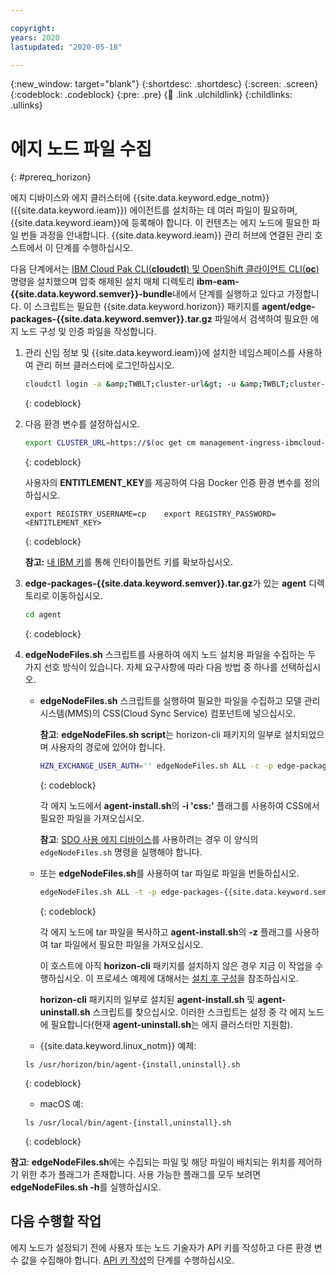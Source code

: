 ```yaml
---

copyright:
years: 2020
lastupdated: "2020-05-18"

---
```


{:new_window: target="blank"}
{:shortdesc: .shortdesc}
{:screen: .screen}
{:codeblock: .codeblock}
{:pre: .pre}
{:child: .link .ulchildlink}
{:childlinks: .ullinks}

# 에지 노드 파일 수집
{: #prereq_horizon}

에지 디바이스와 에지 클러스터에 {{site.data.keyword.edge_notm}}({{site.data.keyword.ieam}}) 에이전트를 설치하는 데 여러 파일이 필요하며, {{site.data.keyword.ieam}}에 등록해야 합니다. 이 컨텐츠는 에지 노드에 필요한 파일 번들 과정을 안내합니다. {{site.data.keyword.ieam}} 관리 허브에 연결된 관리 호스트에서 이 단계를 수행하십시오.

다음 단계에서는 [IBM Cloud Pak CLI(**cloudctl**) 및 OpenShift 클라이언트 CLI(**oc**)](../cli/cloudctl_oc_cli.md) 명령을 설치했으며 압축 해제된 설치 매체 디렉토리 **ibm-eam-{{site.data.keyword.semver}}-bundle**내에서 단계를 실행하고 있다고 가정합니다. 이 스크립트는 필요한 {{site.data.keyword.horizon}} 패키지를 **agent/edge-packages-{{site.data.keyword.semver}}.tar.gz** 파일에서 검색하여 필요한 에지 노드 구성 및 인증 파일을 작성합니다.

1. 관리 신임 정보 및 {{site.data.keyword.ieam}}에 설치한 네임스페이스를 사용하여 관리 허브 클러스터에 로그인하십시오.
   ```bash
   cloudctl login -a &amp;TWBLT;cluster-url&gt; -u &amp;TWBLT;cluster-admin-user&gt; -p &amp;TWBLT;cluster-admin-password&gt; -n &amp;TWBLT;namespace&gt; --skip-ssl-validation
   ```
   {: codeblock}

2. 다음 환경 변수를 설정하십시오.

   ```bash
   export CLUSTER_URL=https://$(oc get cm management-ingress-ibmcloud-cluster-info -o jsonpath='{.data.cluster_ca_domain}') oc --insecure-skip-tls-verify=true -n kube-public get secret ibmcloud-cluster-ca-cert -o jsonpath="{.data.ca\.crt}" | base64 --decode &gt; ieam.crt export HZN_MGMT_HUB_CERT_PATH="$PWD/ieam.crt" export HZN_FSS_CSSURL=${CLUSTER_URL}/edge-css
   ```
   {: codeblock}

   사용자의 **ENTITLEMENT_KEY**를 제공하여 다음 Docker 인증 환경 변수를 정의하십시오.
   ```
   export REGISTRY_USERNAME=cp    export REGISTRY_PASSWORD=<ENTITLEMENT_KEY>
   ```
   {: codeblock}

   **참고:** [내 IBM 키](https://myibm.ibm.com/products-services/containerlibrary)를 통해 인타이틀먼트 키를 확보하십시오.

3. **edge-packages-{{site.data.keyword.semver}}.tar.gz**가 있는 **agent** 디렉토리로 이동하십시오.

   ```bash
   cd agent
   ```
   {: codeblock}

4. **edgeNodeFiles.sh** 스크립트를 사용하여 에지 노드 설치용 파일을 수집하는 두 가지 선호 방식이 있습니다. 자체 요구사항에 따라 다음 방법 중 하나를 선택하십시오.

   * **edgeNodeFiles.sh** 스크립트를 실행하여 필요한 파일을 수집하고 모델 관리 시스템(MMS)의 CSS(Cloud Sync Service) 컴포넌트에 넣으십시오.

     **참고**: **edgeNodeFiles.sh script**는 horizon-cli 패키지의 일부로 설치되었으며 사용자의 경로에 있어야 합니다.

     ```bash
     HZN_EXCHANGE_USER_AUTH='' edgeNodeFiles.sh ALL -c -p edge-packages-{{site.data.keyword.semver}} -r cp.icr.io/cp/ieam
     ```
     {: codeblock}

     각 에지 노드에서 **agent-install.sh**의 **-i 'css:'** 플래그를 사용하여 CSS에서 필요한 파일을 가져오십시오.

     **참고**: [SDO 사용 에지 디바이스](../installing/sdo.md)를 사용하려는 경우 이 양식의 `edgeNodeFiles.sh` 명령을 실행해야 합니다.

   * 또는 **edgeNodeFiles.sh**를 사용하여 tar 파일로 파일을 번들하십시오.

     ```bash
     edgeNodeFiles.sh ALL -t -p edge-packages-{{site.data.keyword.semver}} -r cp.icr.io/cp/ieam
     ```
     {: codeblock}

     각 에지 노드에 tar 파일을 복사하고 **agent-install.sh**의 **-z** 플래그를 사용하여 tar 파일에서 필요한 파일을 가져오십시오.

     이 호스트에 아직 **horizon-cli** 패키지를 설치하지 않은 경우 지금 이 작업을 수행하십시오. 이 프로세스 예제에 대해서는 [설치 후 구성](post_install.md#postconfig)을 참조하십시오.

     **horizon-cli** 패키지의 일부로 설치된 **agent-install.sh** 및 **agent-uninstall.sh** 스크립트를 찾으십시오.    이러한 스크립트는 설정 중 각 에지 노드에 필요합니다(현재 **agent-uninstall.sh**는 에지 클러스터만 지원함).
    * {{site.data.keyword.linux_notm}} 예제:

     ```
     ls /usr/horizon/bin/agent-{install,uninstall}.sh
     ```
     {: codeblock}

    * macOS 예:

     ```
     ls /usr/local/bin/agent-{install,uninstall}.sh
     ```
     {: codeblock}

**참고**: **edgeNodeFiles.sh**에는 수집되는 파일 및 해당 파일이 배치되는 위치를 제어하기 위한 추가 플래그가 존재합니다. 사용 가능한 플래그를 모두 보려면 **edgeNodeFiles.sh -h**를 실행하십시오.

## 다음 수행할 작업

에지 노드가 설정되기 전에 사용자 또는 노드 기술자가 API 키를 작성하고 다른 환경 변수 값을 수집해야 합니다. [API 키 작성](prepare_for_edge_nodes.md)의 단계를 수행하십시오.

